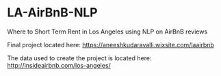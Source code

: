 # LA-AirBnB-NLP
Where to Short Term Rent in Los Angeles using NLP on AirBnB reviews

Final project located here: https://aneeshkudaravalli.wixsite.com/laairbnb

The data used to create the project is located here: http://insideairbnb.com/los-angeles/
